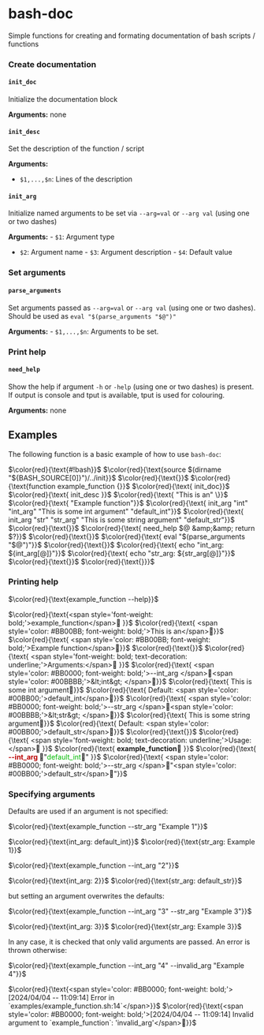bash-doc
================

Simple functions for creating and formating documentation of bash
scripts / functions

### Create documentation

#### `init_doc`

Initialize the documentation block

**Arguments:** none

#### `init_desc`

Set the description of the function / script

**Arguments:**

- `$1,...,$n`: Lines of the description

#### `init_arg`

Initialize named arguments to be set via `--arg=val` or `--arg val`
(using one or two dashes)

**Arguments:** - `$1`: Argument type  
- `$2`: Argument name - `$3`: Argument description - `$4`: Default value

### Set arguments

#### `parse_arguments`

Set arguments passed as `--arg=val` or `--arg val` (using one or two
dashes). Should be used as `eval "$(parse_arguments "$@")"`

**Arguments:** - `$1,...,$n`: Arguments to be set.

### Print help

#### `need_help`

Show the help if argument `-h` or `-help` (using one or two dashes) is
present. If output is console and tput is available, tput is used for
colouring.

**Arguments:** none

## Examples

The following function is a basic example of how to use `bash-doc`:

$\color{red}{\text{#!bash}}$
$\color{red}{\text{source $(dirname "${BASH_SOURCE[0]}")/../init}}$
$\color{red}{\text{}}$ $\color{red}{\text{function example_function {}}$
$\color{red}{\text{    init_doc}}$ $\color{red}{\text{    init_desc \}}$
$\color{red}{\text{        "This is an" \}}$
$\color{red}{\text{        "Example function"}}$
$\color{red}{\text{    init_arg "int" "int_arg" "This is some int argument" "default_int"}}$
$\color{red}{\text{    init_arg "str" "str_arg" "This is some string argument" "default_str"}}$
$\color{red}{\text{}}$
$\color{red}{\text{    need_help $@ &amp;&amp; return $?}}$
$\color{red}{\text{}}$
$\color{red}{\text{    eval "$(parse_arguments "$@")"}}$
$\color{red}{\text{}}$
$\color{red}{\text{    echo "int_arg: ${int_arg[@]}"}}$
$\color{red}{\text{    echo "str_arg: ${str_arg[@]}"}}$
$\color{red}{\text{}}$ $\color{red}{\text{}}}$

### Printing help

$\color{red}{\text{example_function --help}}$

$\color{red}{\text{<span style='font-weight: bold;'>example_function</span>   }}$
$\color{red}{\text{   <span style='color: #BB00BB; font-weight: bold;'>This is an</span>}}$
$\color{red}{\text{   <span style='color: #BB00BB; font-weight: bold;'>Example function</span>}}$
$\color{red}{\text{}}$
$\color{red}{\text{   <span style='font-weight: bold; text-decoration: underline;'>Arguments:</span>      }}$
$\color{red}{\text{      <span style='color: #BB0000; font-weight: bold;'>--int_arg  </span><span style='color: #00BBBB;'>&lt;int&gt; </span>}}$
$\color{red}{\text{         This is some int argument}}$
$\color{red}{\text{         Default: <span style='color: #00BB00;'>default_int</span>}}$
$\color{red}{\text{      <span style='color: #BB0000; font-weight: bold;'>--str_arg  </span><span style='color: #00BBBB;'>&lt;str&gt; </span>}}$
$\color{red}{\text{         This is some string argument}}$
$\color{red}{\text{         Default: <span style='color: #00BB00;'>default_str</span>}}$
$\color{red}{\text{}}$
$\color{red}{\text{   <span style='font-weight: bold; text-decoration: underline;'>Usage:</span>      }}$
$\color{red}{\text{      <span style='font-weight: bold;'>example_function</span> \}}$
$\color{red}{\text{         <span style='color: #BB0000; font-weight: bold;'>--int_arg  </span>"<span style='color: #00BB00;'>default_int</span>" \}}$
$\color{red}{\text{         <span style='color: #BB0000; font-weight: bold;'>--str_arg  </span>"<span style='color: #00BB00;'>default_str</span>"}}$

### Specifying arguments

Defaults are used if an argument is not specified:

$\color{red}{\text{example_function --str_arg "Example 1"}}$

$\color{red}{\text{int_arg: default_int}}$
$\color{red}{\text{str_arg: Example 1}}$

$\color{red}{\text{example_function --int_arg "2"}}$

$\color{red}{\text{int_arg: 2}}$
$\color{red}{\text{str_arg: default_str}}$

but setting an argument overwrites the defaults:

$\color{red}{\text{example_function --int_arg "3" --str_arg "Example 3"}}$

$\color{red}{\text{int_arg: 3}}$
$\color{red}{\text{str_arg: Example 3}}$

In any case, it is checked that only valid arguments are passed. An
error is thrown otherwise:

$\color{red}{\text{example_function --int_arg "4" --invalid_arg "Example 4"}}$

$\color{red}{\text{<span style='color: #BB0000; font-weight: bold;'>[2024/04/04 -- 11:09:14] Error in `examples/example_function.sh:14`</span>}}$
$\color{red}{\text{<span style='color: #BB0000; font-weight: bold;'>[2024/04/04 -- 11:09:14]    Invalid argument to `example_function`: 'invalid_arg'</span>}}$
